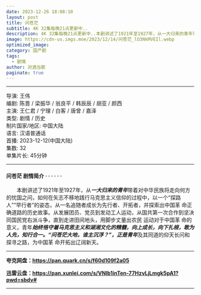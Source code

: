 ```yaml
---
date: 2023-12-26 18:08:10
layout: post
title: 问苍茫
subtitle: 4K 32集每晚21点更新中..
description: 4K 32集每晚21点更新中..本剧讲述了1921年至1927年，从一大归来的青年带着对中华民族将走向何方的忧国之问，如何在矢志不移地践行马克思主义信仰的过程中，以一个“探路人”“早行者”的姿态，从一名追随者成长为先行者、开拓者，并探索出中国革 命正确道路的历史故事...
image: https://cdn-us.imgs.moe/2023/12/14/问苍茫_lO3NkMVEIl.webp
optimized_image: 
category: 国产剧
tags:
  - 剧情
author: 对酒当歌
paginate: true
---
```


---

导演: 王伟  
编剧: 陈晋 / 梁振华 / 翁良平 / 韩辰辰 / 胡亚 / 颜西  
主演: 王仁君 / 宁理 / 白客 / 唐曾 / 嘉泽  
类型: 剧情 / 历史  
制片国家/地区: 中国大陆  
语言: 汉语普通话  
首播: 2023-12-12(中国大陆)  
集数: 32  
单集片长: 45分钟  

---

#### 问苍茫 剧情简介 · · · · · ·

　　本剧讲述了1921年至1927年，从***一大归来的青年***带着对中华民族将走向何方的忧国之问，如何在矢志不移地践行马克思主义信仰的过程中，以一个“探路人”“早行者”的姿态，从一名追随者成长为先行者、开拓者，并探索出中国革 命正确道路的历史故事。从发展团员、党员到发动工人运动，从国共第一次合作到坚决同国民党右派斗争，直到走进田间地头，用脚步丈量出农民 运动对于中国革 命的意义，青年***始终恪守着马克思主义和湖湘文化的精髓，向上成长，向下扎根，敢为人先，知行合一。“问苍茫大地，谁主沉浮？”，正是青年***及其同道的仰天长问和探寻之路，为中国革 命开拓出辽阔新天。

---

**夸克网盘：<https://pan.quark.cn/s/f60d109f2a05>**

**迅雷云盘：<https://pan.xunlei.com/s/VNlb1inTen-77HzvLjLmgk5pA1?pwd=sbdv#>**

---
